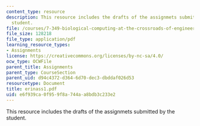 ```yaml
---
content_type: resource
description: This resource includes the drafts of the assignmets submitted by the
  student.
file: /courses/7-349-biological-computing-at-the-crossroads-of-engineering-and-science-spring-2005/e6f939ca0f959f8a744aa8bdb3c233e2_erinass1.pdf
file_size: 128218
file_type: application/pdf
learning_resource_types:
- Assignments
license: https://creativecommons.org/licenses/by-nc-sa/4.0/
ocw_type: OCWFile
parent_title: Assignments
parent_type: CourseSection
parent_uid: d94c4372-d364-6d70-dec3-dbddaf026d53
resourcetype: Document
title: erinass1.pdf
uid: e6f939ca-0f95-9f8a-744a-a8bdb3c233e2
---
```

This resource includes the drafts of the assignmets submitted by the student.